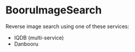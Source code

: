 # BooruImageSearch

Reverse image search using one of these services:
  - IQDB (multi-service)
  - Danbooru
  